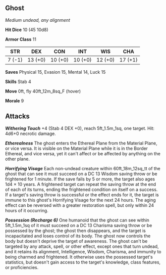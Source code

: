 ## Ghost

*Medium undead, any alignment*

**Hit Dice** 10 (45 10d8)

**Armor Class** 11

| STR     | DEX     | CON     | INT     | WIS     | CHA     |
|---------|---------|---------|---------|---------|---------|
|  7 (-1) | 13 (+0) | 10 (+0) | 10 (+0) | 12 (+0) | 17 (+1) |

**Saves** Physical 15, Evasion 15, Mental 14, Luck 15

**Skills** Stab 4

**Move** 0ft, fly 40ft\_12m\_8sq\_F (hover)

**Morale** 9

## Attacks

***Withering Touch*** +4 (Stab 4 DEX +0), reach 5ft\_1.5m\_1sq, one target. Hit: 4d6+0 necrotic damage.

***Etherealness*** The ghost enters the Ethereal Plane from the Material Plane, or vice versa. It is visible on the Material Plane while it is in the Border Ethereal, and vice versa, yet it can't affect or be affected by anything on the other plane.

***Horrifying Visage*** Each non-undead creature within 60ft\_18m\_12sq\_tt of the ghost that can see it must succeed on a DC 13 Wisdom saving throw or be frightened for 1 minute. If the save fails by 5 or more, the target also ages 1d4 × 10 years. A frightened target can repeat the saving throw at the end of each of its turns, ending the frightened condition on itself on a success. If a target's saving throw is successful or the effect ends for it, the target is immune to this ghost's Horrifying Visage for the next 24 hours. The aging effect can be reversed with a greater restoration spell, but only within 24 hours of it occurring.

***Possession (Recharge 6)*** One humanoid that the ghost can see within 5ft\_1.5m\_1sq of it must succeed on a DC 13 Charisma saving throw or be possessed by the ghost; the ghost then disappears, and the target is incapacitated and loses control of its body. The ghost now controls the body but doesn't deprive the target of awareness. The ghost can't be targeted by any attack, spell, or other effect, except ones that turn undead, and it retains its alignment, Intelligence, Wisdom, Charisma, and immunity to being charmed and frightened. It otherwise uses the possessed target's statistics, but doesn't gain access to the target's knowledge, class features, or proficiencies.

